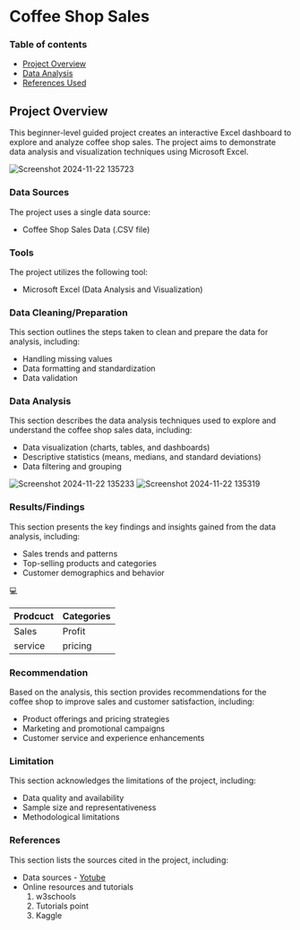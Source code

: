 # Coffee Shop Sales

### Table of contents
- [Project Overview](#project-overview)
- [Data Analysis](#data-analysis)
- [References Used](#references-used)

## Project Overview
This beginner-level guided project creates an interactive Excel dashboard to explore and analyze coffee shop sales. The project aims to demonstrate data analysis and visualization techniques using Microsoft Excel.

![Screenshot 2024-11-22 135723](https://github.com/user-attachments/assets/1d6c7079-43c5-43d6-965c-b54389527d58)

### Data Sources
The project uses a single data source:
- Coffee Shop Sales Data (.CSV file)

### Tools
The project utilizes the following tool:
- Microsoft Excel (Data Analysis and Visualization)

### Data Cleaning/Preparation
This section outlines the steps taken to clean and prepare the data for analysis, including:
- Handling missing values
- Data formatting and standardization
- Data validation

### Data Analysis
This section describes the data analysis techniques used to explore and understand the coffee shop sales data, including:
- Data visualization (charts, tables, and dashboards)
- Descriptive statistics (means, medians, and standard deviations)
- Data filtering and grouping

![Screenshot 2024-11-22 135233](https://github.com/user-attachments/assets/094809e1-5a6b-4ae3-93f1-3d4a0c478b02)
![Screenshot 2024-11-22 135319](https://github.com/user-attachments/assets/e9062bc8-b0da-4cf6-bfe2-7a0ee4810efd)

### Results/Findings
This section presents the key findings and insights gained from the data analysis, including:
- Sales trends and patterns
- Top-selling products and categories
- Customer demographics and behavior

💻

|Prodcuct|Categories|
|--------|----------|
|Sales|Profit|
|service|pricing|

### Recommendation
Based on the analysis, this section provides recommendations for the coffee shop to improve sales and customer satisfaction, including:
- Product offerings and pricing strategies
- Marketing and promotional campaigns
- Customer service and experience enhancements

### Limitation
This section acknowledges the limitations of the project, including:
- Data quality and availability
- Sample size and representativeness
- Methodological limitations

### References
This section lists the sources cited in the project, including:
- Data sources - [Yotube](https://www.youtube.com/watch?v=OMFlZ6PI6Sk&list=PLGAnLqlBhx1H1ttHanEdz2BA5xr5cJsmm)
- Online resources and tutorials
  1. w3schools
  2. Tutorials point
  3. Kaggle
